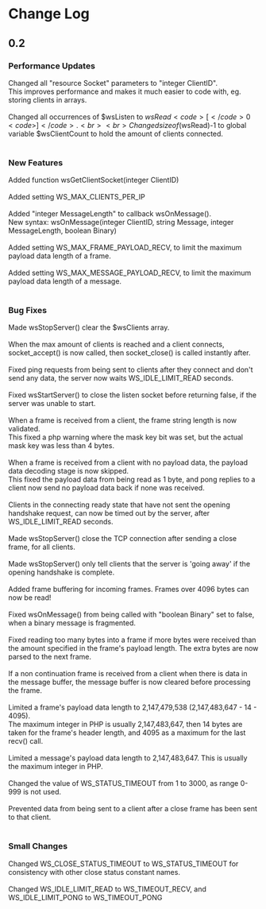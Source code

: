 # Change Log #

## 0.2 ##

### Performance Updates ###

Changed all "resource Socket" parameters to "integer ClientID".<br>
This improves performance and makes it much easier to code with, eg. storing clients in arrays.<br>
<br>
Changed all occurrences of $wsListen to $wsRead<code>[</code>0<code>]</code>.<br>
<br>
Changed sizeof($wsRead)-1 to global variable $wsClientCount to hold the amount of clients connected.<br>
<br>
<h3>New Features</h3>

Added function wsGetClientSocket(integer ClientID)<br>
<br>
Added setting WS_MAX_CLIENTS_PER_IP<br>
<br>
Added "integer MessageLength" to callback wsOnMessage().<br>
New syntax: wsOnMessage(integer ClientID, string Message, integer MessageLength, boolean Binary)<br>
<br>
Added setting WS_MAX_FRAME_PAYLOAD_RECV, to limit the maximum payload data length of a frame.<br>
<br>
Added setting WS_MAX_MESSAGE_PAYLOAD_RECV, to limit the maximum payload data length of a message.<br>
<br>
<h3>Bug Fixes</h3>

Made wsStopServer() clear the $wsClients array.<br>
<br>
When the max amount of clients is reached and a client connects, socket_accept() is now called, then socket_close() is called instantly after.<br>
<br>
Fixed ping requests from being sent to clients after they connect and don't send any data, the server now waits WS_IDLE_LIMIT_READ seconds.<br>
<br>
Fixed wsStartServer() to close the listen socket before returning false, if the server was unable to start.<br>
<br>
When a frame is received from a client, the frame string length is now validated.<br>
This fixed a php warning where the mask key bit was set, but the actual mask key was less than 4 bytes.<br>
<br>
When a frame is received from a client with no payload data, the payload data decoding stage is now skipped.<br>
This fixed the payload data from being read as 1 byte, and pong replies to a client now send no payload data back if none was received.<br>
<br>
Clients in the connecting ready state that have not sent the opening handshake request, can now be timed out by the server, after WS_IDLE_LIMIT_READ seconds.<br>
<br>
Made wsStopServer() close the TCP connection after sending a close frame, for all clients.<br>
<br>
Made wsStopServer() only tell clients that the server is 'going away' if the opening handshake is complete.<br>
<br>
Added frame buffering for incoming frames. Frames over 4096 bytes can now be read!<br>
<br>
Fixed wsOnMessage() from being called with "boolean Binary" set to false, when a binary message is fragmented.<br>
<br>
Fixed reading too many bytes into a frame if more bytes were received than the amount specified in the frame's payload length. The extra bytes are now parsed to the next frame.<br>
<br>
If a non continuation frame is received from a client when there is data in the message buffer, the message buffer is now cleared before processing the frame.<br>
<br>
Limited a frame's payload data length to 2,147,479,538 (2,147,483,647 - 14 - 4095).<br>
The maximum integer in PHP is usually 2,147,483,647, then 14 bytes are taken for the frame's header length, and 4095 as a maximum for the last recv() call.<br>
<br>
Limited a message's payload data length to 2,147,483,647. This is usually the maximum integer in PHP.<br>
<br>
Changed the value of WS_STATUS_TIMEOUT from 1 to 3000, as range 0-999 is not used.<br>
<br>
Prevented data from being sent to a client after a close frame has been sent to that client.<br>
<br>
<h3>Small Changes</h3>

Changed WS_CLOSE_STATUS_TIMEOUT to WS_STATUS_TIMEOUT for consistency with other close status constant names.<br>
<br>
Changed WS_IDLE_LIMIT_READ to WS_TIMEOUT_RECV, and WS_IDLE_LIMIT_PONG to WS_TIMEOUT_PONG